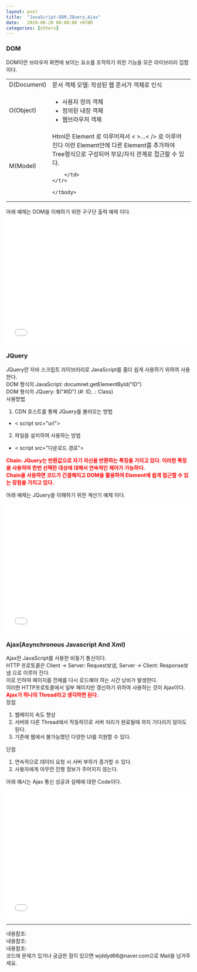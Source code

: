 ```yaml
---
layout: post
title:  "JavaScript-DOM,JQuery,Ajax"
date:   2019-06-20 08:00:00 +0700
categories: [others]
---
```


###  DOM

DOM이란 브라우저 화면에 보이는 요소를 조작하기 위한 기능을 모은 라이브러리 집합 이다.  
<link rel = "stylesheet" href ="/static/css/bootstrap.min.css">
<table class="table">
	<tbody>
	<tr>
		<td>D(Document)</td><td>문서 객체 모델: 작성된 웹 문서가 객체로 인식</td>
	</tr>
	<tr>
		<td>O(Object)</td>
		<td>
		<ul>
		<li>사용자 정의 객체</li>
		<li>정의된 내장 객체</li>
		<li>웹브라우저 객체</li>
		</ul>
		</td>
	</tr>
		<tr>
		<td>M(Model)</td><td>Html은 Element 로 이루어져서 <
		>...<
		/>
        로 이루어 진다 이런 Element안에 다른 Element를 추가하여 Tree형식으로 구성되어 
        부모/자식 관계로 접근할 수 있다.
		
		</td>
	</tr>

	</tbody>
</table>
아래 예제는 DOM을 이해하기 위한 구구단 출력 예제 이다.
<br>
<iframe width="100%" height="350" src="//jsfiddle.net/wjddyd66/te8wmjgh/9/embedded/html,js,result/dark/" allowfullscreen="allowfullscreen" frameborder="0"></iframe>
<br>

###  JQuery
JQuery란 자바 스크립트 라이브러리로 JavaScript를 좀더 쉽게 사용하기 위하여 사용한다.  
DOM 형식의 JavaScript: documnet.getElementById("ID")  
DOM 형식의 JQuery: $("#ID") (#: ID, .: Class)  
사용방법  
1. CDN 호스트를 통해 JQuery를 불러오는 방법
 - <
 script src="url">
2. 파일을 설치하여 사용하는 방법  
 - <
 script src="다운로드 경로">

<span style ="color: red">**Chain: JQuery는 반환값으로 자기 자신을 반환하는 특징을 가지고 있다. 이러한 특징을 사용하여 한번 선택한 대상에 대해서 연속적인 제어가 가능하다.**</span><br>
<span style ="color: red">**Chain을 사용하면 코드가 간결해지고 DOM을 활용하여 Element에 쉽게 접근할 수 있는 장점을 가지고 있다.**</span><br>

아래 예제는 JQuery을 이해하기 위한 계산기 예제 이다.
<br>
<iframe width="100%" height="350" src="//jsfiddle.net/wjddyd66/te8wmjgh/58/embedded/html,js,result/dark/" allowfullscreen="allowfullscreen" frameborder="0"></iframe>
<br>

###  Ajax(Asynchronous Javascript And Xml)
Ajax란 JavaScript를 사용한 비동기 통신이다.  
HTTP 프로토콜은 Client -> Server: Request보냄, Server -> Client: Response보냄 으로 이루어 진다.  
이로 인하여 페이지를 전체를 다시 로드해야 하는 시간 낭비가 발생한다.  
이러한 HTTP프로토콜에서 일부 페이지만 갱신하기 위하여 사용하는 것이 Ajax이다.  
<span style ="color: red">**Ajax가 하나의 Thread라고 생각하면 된다.**</span><br>
장점
1. 웹페이지 속도 향상
2. 서버와 다른 Thread에서 작동하므로 서버 처리가 완료될때 까지 기다리지 않아도 된다.
3. 기존에 웹에서 불가능했던 다양한 UI를 지원할 수 있다.

단점
1. 연속적으로 데이터 요청 시 서버 부하가 증가할 수 있다.
2. 사용자에게 아무런 진행 정보가 주어지지 않는다.

아래 예시는 Ajax 통신 성공과 실패에 대한 Code이다.  
<iframe width="100%" height="350" src="//jsfiddle.net/wjddyd66/utc2k4er/1/embedded/html,js,css,result/dark/" allowfullscreen="allowfullscreen" frameborder="0"></iframe>
<br>

<hr>
내용참조:<https://webclub.tistory.com/218><br>
내용참조:<http://tcpschool.com/jquery/jq_event_delegation><br>
내용참조:<https://coding-factory.tistory.com/143><br>
코드에 문제가 있거나 궁금한 점이 있으면 wjddyd66@naver.com으로  Mail을 남겨주세요.